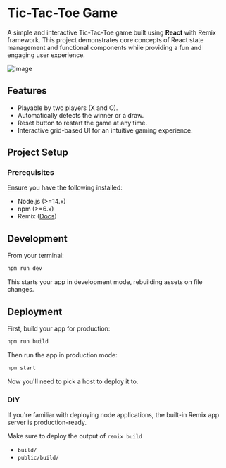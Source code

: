 # Tic-Tac-Toe Game

A simple and interactive Tic-Tac-Toe game built using **React** with Remix framework. This project demonstrates core concepts of React state management and functional components while providing a fun and engaging user experience.

![image](https://github.com/user-attachments/assets/87e146ba-21d9-4cca-a4df-b2297046a704)

## Features
- Playable by two players (X and O).
- Automatically detects the winner or a draw.
- Reset button to restart the game at any time.
- Interactive grid-based UI for an intuitive gaming experience.

## Project Setup

### Prerequisites
Ensure you have the following installed:
- Node.js (>=14.x)
- npm (>=6.x)
- Remix ([Docs](https://remix.run/docs))

## Development

From your terminal:

```sh
npm run dev
```

This starts your app in development mode, rebuilding assets on file changes.

## Deployment

First, build your app for production:

```sh
npm run build
```

Then run the app in production mode:

```sh
npm start
```

Now you'll need to pick a host to deploy it to.

### DIY

If you're familiar with deploying node applications, the built-in Remix app server is production-ready.

Make sure to deploy the output of `remix build`

- `build/`
- `public/build/`
